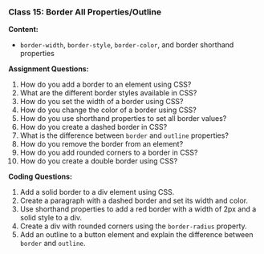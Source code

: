 ### Class 15: Border All Properties/Outline

**Content:**

- `border-width`, `border-style`, `border-color`, and border shorthand properties

**Assignment Questions:**

1. How do you add a border to an element using CSS?
2. What are the different border styles available in CSS?
3. How do you set the width of a border using CSS?
4. How do you change the color of a border using CSS?
5. How do you use shorthand properties to set all border values?
6. How do you create a dashed border in CSS?
7. What is the difference between `border` and `outline` properties?
8. How do you remove the border from an element?
9. How do you add rounded corners to a border in CSS?
10. How do you create a double border using CSS?

**Coding Questions:**

1. Add a solid border to a div element using CSS.
2. Create a paragraph with a dashed border and set its width and color.
3. Use shorthand properties to add a red border with a width of 2px and a solid style to a div.
4. Create a div with rounded corners using the `border-radius` property.
5. Add an outline to a button element and explain the difference between `border` and `outline`.
